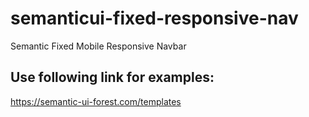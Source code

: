 # semanticui-fixed-responsive-nav
Semantic Fixed Mobile Responsive Navbar

## Use following link for examples:
https://semantic-ui-forest.com/templates
